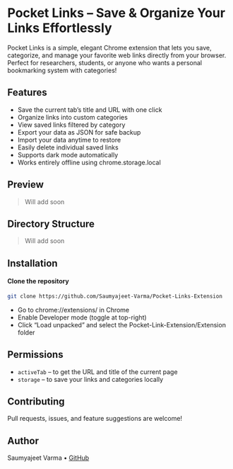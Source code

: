 # Pocket Links – Save & Organize Your Links Effortlessly

Pocket Links is a simple, elegant Chrome extension that lets you save, categorize, and manage your favorite web links directly from your browser. Perfect for researchers, students, or anyone who wants a personal bookmarking system with categories!

## Features

- Save the current tab’s title and URL with one click
- Organize links into custom categories
- View saved links filtered by category
- Export your data as JSON for safe backup
- Import your data anytime to restore
- Easily delete individual saved links
- Supports dark mode automatically
- Works entirely offline using chrome.storage.local

## Preview

> Will add soon

## Directory Structure

> Will add soon

## Installation

#### Clone the repository

```bash
git clone https://github.com/Saumyajeet-Varma/Pocket-Links-Extension

```

- Go to chrome://extensions/ in Chrome
- Enable Developer mode (toggle at top-right)
- Click “Load unpacked” and select the Pocket-Link-Extension/Extension folder

## Permissions

- `activeTab` – to get the URL and title of the current page
- `storage` – to save your links and categories locally

## Contributing

Pull requests, issues, and feature suggestions are welcome!

## Author

Saumyajeet Varma • [GitHub](https://github.com/Saumyajeet-Varma)